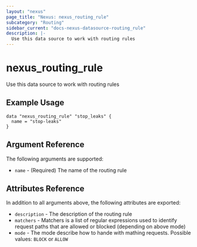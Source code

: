 ```yaml
---
layout: "nexus"
page_title: "Nexus: nexus_routing_rule"
subcategory: "Routing"
sidebar_current: "docs-nexus-datasource-routing_rule"
description: |-
  Use this data source to work with routing rules
---
```


# nexus_routing_rule

Use this data source to work with routing rules

## Example Usage

```hcl
data "nexus_routing_rule" "stop_leaks" {
  name = "stop-leaks"
}
```

## Argument Reference

The following arguments are supported:

* `name` - (Required) The name of the routing rule

## Attributes Reference

In addition to all arguments above, the following attributes are exported:

* `description` - The description of the routing rule
* `matchers` - Matchers is a list of regular expressions used to identify request paths that are allowed or blocked (depending on above mode)
* `mode` - The mode describe how to hande with mathing requests. Possible values: `BLOCK` or `ALLOW`


